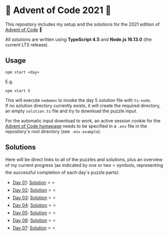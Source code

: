 # :santa: Advent of Code 2021 :santa:

This repository includes my setup and the solutions for the 2021 edition of [Advent of Code](https://adventofcode.com/) :santa:

All solutions are written using **TypeScript 4.5** and **Node.js 16.13.0** (the current LTS release).

## Usage

```
npm start <day>
```

E.g.

```
npm start 5
```

This will execute `nodemon` to invoke the day 5 solution file with `ts-node`.  
If no solution directory currently exists, it will create the required directory, an empty `solution.ts` file and try to download the puzzle input.

For the automatic input download to work, an active session cookie for the [Advent of Code homepage](https://adventofcode.com/) needs to be specified in a `.env` file in the repository's root directory (see `.env.example`).

## Solutions

Here will be direct links to all of the puzzles and solutions, plus an overview of my current progress (as indicated by one or two :star: symbols, representing the successful completion of each day's puzzle parts):

-   [Day 01](https://adventofcode.com/2021/day/1): [Solution](day01/solution.ts) :star: :star:
-   [Day 02](https://adventofcode.com/2021/day/2): [Solution](day02/solution.ts) :star: :star:
-   [Day 03](https://adventofcode.com/2021/day/3): [Solution](day03/solution.ts) :star: :star:
-   [Day 04](https://adventofcode.com/2021/day/4): [Solution](day04/solution.ts) :star: :star:
-   [Day 05](https://adventofcode.com/2021/day/5): [Solution](day05/solution.ts) :star: :star:
-   [Day 06](https://adventofcode.com/2021/day/6): [Solution](day06/solution.ts) :star: :star:
-   [Day 07](https://adventofcode.com/2021/day/7): [Solution](day07/solution.ts) :star: :star:
